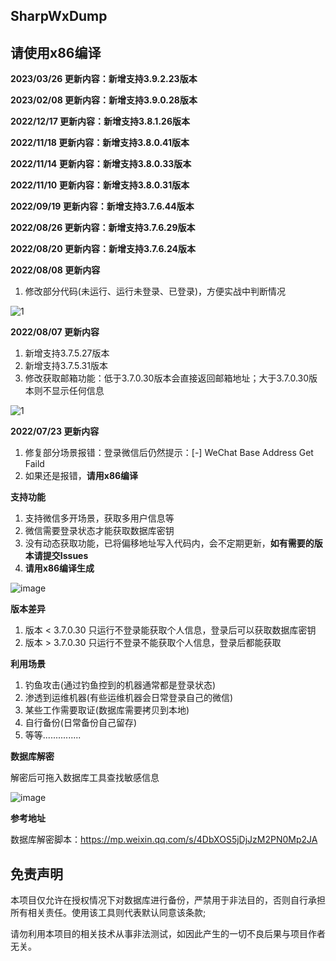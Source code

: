 ## SharpWxDump
## 请使用x86编译

**2023/03/26 更新内容：新增支持3.9.2.23版本** 

**2023/02/08 更新内容：新增支持3.9.0.28版本** 

**2022/12/17 更新内容：新增支持3.8.1.26版本** 

**2022/11/18 更新内容：新增支持3.8.0.41版本** 

**2022/11/14 更新内容：新增支持3.8.0.33版本** 

**2022/11/10 更新内容：新增支持3.8.0.31版本** 

**2022/09/19 更新内容：新增支持3.7.6.44版本** 

**2022/08/26 更新内容：新增支持3.7.6.29版本** 

**2022/08/20 更新内容：新增支持3.7.6.24版本** 

**2022/08/08 更新内容**

1. 修改部分代码(未运行、运行未登录、已登录)，方便实战中判断情况

![1](https://user-images.githubusercontent.com/33925462/183328570-af92417f-ffd0-479d-b320-74e64bc71171.png)


**2022/08/07 更新内容**

1. 新增支持3.7.5.27版本
2. 新增支持3.7.5.31版本
3. 修改获取邮箱功能：低于3.7.0.30版本会直接返回邮箱地址；大于3.7.0.30版本则不显示任何信息

![1](https://user-images.githubusercontent.com/33925462/183289054-05321b52-67b3-4349-98eb-74584e579579.jpg)

**2022/07/23 更新内容**

1. 修复部分场景报错：登录微信后仍然提示：[-] WeChat Base Address Get Faild
2. 如果还是报错，**请用x86编译**

**支持功能**
1. 支持微信多开场景，获取多用户信息等
2. 微信需要登录状态才能获取数据库密钥
3. 没有动态获取功能，已将偏移地址写入代码内，会不定期更新，**如有需要的版本请提交Issues**
4. **请用x86编译生成**

![image](https://user-images.githubusercontent.com/33925462/179410099-c0f52c1c-b552-4a51-9822-7440b097bca4.png)

**版本差异**
1. 版本 < 3.7.0.30 只运行不登录能获取个人信息，登录后可以获取数据库密钥
2. 版本 > 3.7.0.30 只运行不登录不能获取个人信息，登录后都能获取

**利用场景**
1. 钓鱼攻击(通过钓鱼控到的机器通常都是登录状态)
2. 渗透到运维机器(有些运维机器会日常登录自己的微信)
3. 某些工作需要取证(数据库需要拷贝到本地)
4. 自行备份(日常备份自己留存)
5. 等等...............

**数据库解密**

解密后可拖入数据库工具查找敏感信息

![image](https://user-images.githubusercontent.com/33925462/179410883-10deefb3-793d-4e15-8475-a74954fafe19.png)

**参考地址**

数据库解密脚本：https://mp.weixin.qq.com/s/4DbXOS5jDjJzM2PN0Mp2JA

## 免责声明
本项目仅允许在授权情况下对数据库进行备份，严禁用于非法目的，否则自行承担所有相关责任。使用该工具则代表默认同意该条款;

请勿利用本项目的相关技术从事非法测试，如因此产生的一切不良后果与项目作者无关。
